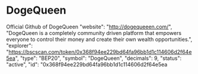 # DogeQueen
Official Github of DogeQueen
"website": "http://dogequeeen.com/",
"DogeQueen is a completely community driven platform that empowers everyone to control their money and create their own wealth opportunities.",
"explorer": "https://bscscan.com/token/0x368f94ee229bd64fa96bb1d1c114606d2f64e5ea",
"type": "BEP20",
"symbol": "DogeQueen",
"decimals": 9,
"status": "active",
"id": "0x368f94ee229bd64fa96bb1d1c114606d2f64e5ea
